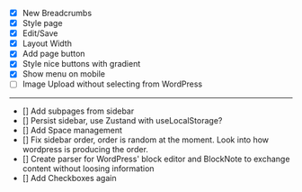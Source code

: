 - [x] New Breadcrumbs
- [x] Style page
- [x] Edit/Save
- [x] Layout Width
- [x] Add page button
- [x] Style nice buttons with gradient
- [x] Show menu on mobile
- [ ] Image Upload without selecting from WordPress

---

- [] Add subpages from sidebar
- [] Persist sidebar, use Zustand with useLocalStorage?
- [] Add Space management
- [] Fix sidebar order, order is random at the moment. Look into how wordpress is producing the order.
- [] Create parser for WordPress' block editor and BlockNote to exchange content without loosing information
- [] Add Checkboxes again
